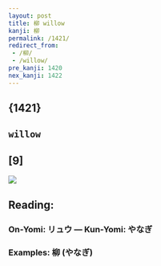 ```yaml
---
layout: post
title: 柳 willow
kanji: 柳
permalink: /1421/
redirect_from:
 - /柳/
 - /willow/
pre_kanji: 1420
nex_kanji: 1422
---
```


## {1421}

## `willow`

## [9]

<div class="stroke"><img src="E69FB3.png" /></div>

## Reading:

### On-Yomi: リュウ &mdash; Kun-Yomi: やなぎ

### Examples: 柳 (やなぎ)
